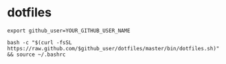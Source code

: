 # dotfiles


`export github_user=YOUR_GITHUB_USER_NAME`

`bash -c "$(curl -fsSL https://raw.github.com/$github_user/dotfiles/master/bin/dotfiles.sh)" && source ~/.bashrc`
